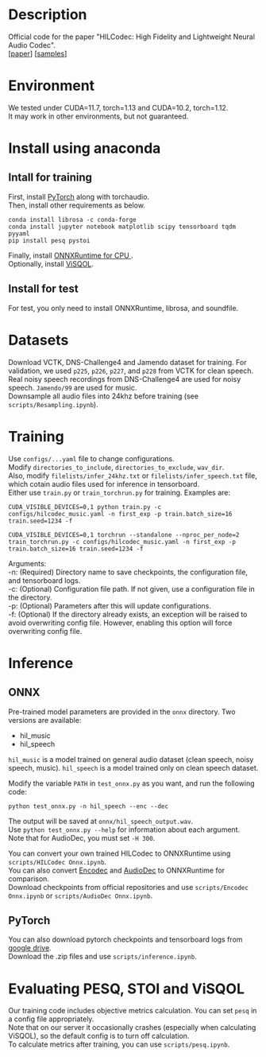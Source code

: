 # Description
Official code for the paper "HILCodec: High Fidelity and Lightweight Neural Audio Codec".  
\[[paper](https://arxiv.org/abs/2405.04752)\] \[[samples](https://aask1357.github.io/hilcodec/)\]

# Environment
We tested under CUDA=11.7, torch=1.13 and CUDA=10.2, torch=1.12.  
It may work in other environments, but not guaranteed.

# Install using anaconda
## Intall for training
First, install [PyTorch](https://pytorch.org/get-started/locally/) along with torchaudio.  
Then, install other requirements as below.
<pre><code>conda install librosa -c conda-forge
conda install jupyter notebook matplotlib scipy tensorboard tqdm pyyaml
pip install pesq pystoi</code></pre>
Finally, install [ONNXRuntime for CPU ](https://onnxruntime.ai/docs/install/).  
Optionally, install [ViSQOL](https://github.com/google/visqol).  
## Install for test
For test, you only need to install ONNXRuntime, librosa, and soundfile.  

# Datasets
Download VCTK, DNS-Challenge4 and Jamendo dataset for training.
For validation, we used `p225`, `p226`, `p227`, and `p228` from VCTK for clean speech. Real noisy speech recordings from DNS-Challenge4 are used for noisy speech. `Jamendo/99` are used for music.  
Downsample all audio files into 24khz before training (see `scripts/Resampling.ipynb`).  

# Training
Use `configs/...yaml` file to change configurations.  
Modify `directories_to_include`, `directories_to_exclude`, `wav_dir`.  
Also, modify `filelists/infer_24khz.txt` or `filelists/infer_speech.txt` file, which cotain audio files used for inference in tensorboard.  
Either use `train.py` or `train_torchrun.py` for training. Examples are:  
<pre><code>CUDA_VISIBLE_DEVICES=0,1 python train.py -c configs/hilcodec_music.yaml -n first_exp -p train.batch_size=16 train.seed=1234 -f</code></pre>
<pre><code>CUDA_VISIBLE_DEVICES=0,1 torchrun --standalone --nproc_per_node=2 train_torchrun.py -c configs/hilcodec_music.yaml -n first_exp -p train.batch_size=16 train.seed=1234 -f</code></pre>  
Arguments:  
-n: (Required) Directory name to save checkpoints, the configuration file, and tensorboard logs.  
-c: (Optional) Configuration file path. If not given, use a configuration file in the directory.  
-p: (Optional) Parameters after this will update configurations.  
-f: (Optional) If the directory already exists, an exception will be raised to avoid overwriting config file. However, enabling this option will force overwriting config file.

# Inference
## ONNX
Pre-trained model parameters are provided in the `onnx` directory. Two versions are available: 
- hil_music  
- hil_speech  

`hil_music` is a model trained on general audio dataset (clean speech, noisy speech, music).
`hil_speech` is a model trained only on clean speech dataset.  

Modify the variable `PATH` in `test_onnx.py` as you want, and run the following code:
<pre><code>python test_onnx.py -n hil_speech --enc --dec</code></pre>  
The output will be saved at `onnx/hil_speech_output.wav`.  
Use `python test_onnx.py --help` for information about each argument.  
Note that for AudioDec, you must set `-H 300`.  

You can convert your own trained HILCodec to ONNXRuntime using `scripts/HILCodec Onnx.ipynb`.  
You can also convert [Encodec](https://github.com/facebookresearch/encodec) and [AudioDec](https://github.com/facebookresearch/AudioDec) to ONNXRuntime for comparison.  
Download checkpoints from official repositories and use `scripts/Encodec Onnx.ipynb` or `scripts/AudioDec Onnx.ipynb`.
## PyTorch
You can also download pytorch checkpoints and tensorboard logs from [google drive](https://drive.google.com/drive/folders/1og7uw_t1oJd7qcg-sjjuJ4Pn7t1TArsW?usp=drive_link).  
Download the .zip files and use `scripts/inference.ipynb`.

# Evaluating PESQ, STOI and ViSQOL
Our training code includes objective metrics calculation. You can set `pesq` in a config file appropriately.  
Note that on our server it occasionally crashes (especially when calculating ViSQOL), so the default config is to turn off calculation.  
To calculate metrics after training, you can use `scripts/pesq.ipynb`.  
